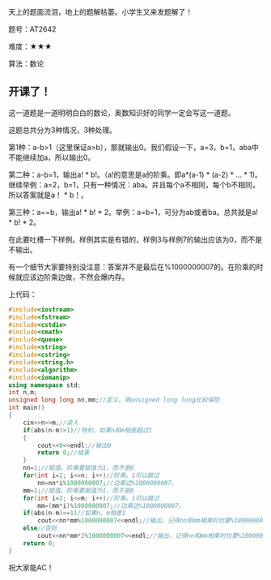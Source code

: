 天上的题面流泪，地上的题解枯萎。小学生又来发题解了！

题号：AT2642

难度：★★★

算法：数论

## 开课了！

这一道题是一道明明白白的数论，奥数知识好的同学一定会写这一道题。

这题总共分为3种情况，3种处理。

第1种：a-b>1（这里保证a>b），那就输出0。我们假设一下，a=3，b=1，aba中不能继续加a，所以输出0。

第二种：a-b=1，输出a! * b!。（a!的意思是a的阶乘。即a*(a-1) * (a-2) * ... * 1)。继续举例：a=2，b=1，只有一种情况：aba。并且每个a不相同，每个b不相同，所以答案就是a！ * b！。

第三种：a==b，输出a! * b! * 2。举例：a=b=1，可分为ab或者ba。总共就是a! * b! * 2。

在此要吐槽一下样例。样例其实是有错的，样例3与样例7的输出应该为0，而不是不输出。

有一个细节大家要特别没注意：答案并不是最后在%1000000007的。在阶乘的时候就应该边阶乘边做，不然会爆内存。

上代码：
```cpp
#include<iostream>
#include<fstream>
#include<cstdio>
#include<cmath>
#include<queue>
#include<string>
#include<cstring>
#include<string.h>
#include<algorithm>
#include<iomanip>
using namespace std;
int n,m;
unsigned long long nn,mm;//定义。用unsigned long long比较保险
int main()
{
	cin>>n>>m;//读入
	if(abs(n-m)>1)//特判，如果n和m相差超过1
	{
		cout<<0<<endl;//输出0
		return 0;//结束
	}
	nn=1;//赋值。阶乘要赋值为1，而不是0
	for(int i=2; i<=n; i++)//阶乘。1可以跳过
		nn=nn*i%1000000007;//边乘边%1000000007。
	mm=1;//赋值。阶乘要赋值为1，而不是0
	for(int i=2; i<=m; i++)//阶乘。1可以跳过
		mm=(mm*i)%1000000007;//边乘边%1000000007。
	if(abs(n-m)==1)//如果n、m相差1
   		cout<<nn*mm%1000000007<<endl;//输出。记得nn和mm相乘时也要%1000000007。
	else//否则
   		cout<<nn*mm*2%1000000007<<endl;//输出。记得nn和mm相乘时也要%1000000007。
	return 0;
}
```
祝大家能AC！